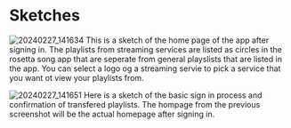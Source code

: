 # Sketches
![20240227_141634](https://github.com/ChicoState/ux-rosetta-song/assets/125218926/a12b77a8-66fa-4b59-8c64-80d80bbe7915)
This is a sketch of the home page of the app after signing in.  The playlists from streaming services are listed as circles in the rosetta song app that are seperate from general playslists that are listed in the app.  You can select a logo og a streaming servie to pick a service that you want ot view your playlists from.

![20240227_141651](https://github.com/ChicoState/ux-rosetta-song/assets/125218926/2b559320-873e-40bb-a022-c3913530affa)
Here is a sketch of the basic sign in process and confirmation of transfered playlists.  The hompage from the previous screenshot will be the actual homepage after signing in.
